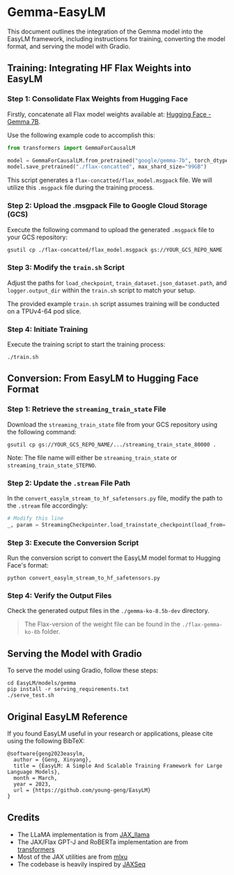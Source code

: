 # Gemma-EasyLM

This document outlines the integration of the Gemma model into the EasyLM framework, including instructions for training, converting the model format, and serving the model with Gradio.

## Training: Integrating HF Flax Weights into EasyLM

### Step 1: Consolidate Flax Weights from Hugging Face

Firstly, concatenate all Flax model weights available at: [Hugging Face - Gemma 7B](https://huggingface.co/google/gemma-7b/tree/flax).

Use the following example code to accomplish this:

```python
from transformers import GemmaForCausalLM

model = GemmaForCausalLM.from_pretrained("google/gemma-7b", torch_dtype="auto")
model.save_pretrained("./flax-concatted", max_shard_size="99GB")
```

This script generates a `flax-concatted/flax_model.msgpack` file. We will utilize this `.msgpack` file during the training process.

### Step 2: Upload the .msgpack File to Google Cloud Storage (GCS)

Execute the following command to upload the generated `.msgpack` file to your GCS repository:

```bash
gsutil cp ./flax-concatted/flax_model.msgpack gs://YOUR_GCS_REPO_NAME
```

### Step 3: Modify the `train.sh` Script

Adjust the paths for `load_checkpoint`, `train_dataset.json_dataset.path`, and `logger.output_dir` within the `train.sh` script to match your setup.

The provided example `train.sh` script assumes training will be conducted on a TPUv4-64 pod slice.

### Step 4: Initiate Training

Execute the training script to start the training process:

```
./train.sh
```

## Conversion: From EasyLM to Hugging Face Format

### Step 1: Retrieve the `streaming_train_state` File

Download the `streaming_train_state` file from your GCS repository using the following command:

```
gsutil cp gs://YOUR_GCS_REPO_NAME/.../streaming_train_state_80000 .
```

Note: The file name will either be `streaming_train_state` or `streaming_train_state_STEPNO`.

### Step 2: Update the `.stream` File Path

In the `convert_easylm_stream_to_hf_safetensors.py` file, modify the path to the `.stream` file accordingly:

```python
# Modify this line
_, param = StreamingCheckpointer.load_trainstate_checkpoint(load_from='trainstate_params::/home/latheledusjp/streaming_train_state_80000')
```

### Step 3: Execute the Conversion Script

Run the conversion script to convert the EasyLM model format to Hugging Face's format:

```
python convert_easylm_stream_to_hf_safetensors.py
```

### Step 4: Verify the Output Files

Check the generated output files in the `./gemma-ko-8.5b-dev` directory.

> The Flax-version of the weight file can be found in the `./flax-gemma-ko-8b` folder.

## Serving the Model with Gradio

To serve the model using Gradio, follow these steps:

```
cd EasyLM/models/gemma
pip install -r serving_requirements.txt
./serve_test.sh
```

## Original EasyLM Reference
If you found EasyLM useful in your research or applications, please cite using the following BibTeX:
```
@software{geng2023easylm,
  author = {Geng, Xinyang},
  title = {EasyLM: A Simple And Scalable Training Framework for Large Language Models},
  month = March,
  year = 2023,
  url = {https://github.com/young-geng/EasyLM}
}
```

## Credits
* The LLaMA implementation is from [JAX_llama](https://github.com/Sea-Snell/JAX_llama)
* The JAX/Flax GPT-J and RoBERTa implementation are from [transformers](https://huggingface.co/docs/transformers/main/en/index)
* Most of the JAX utilities are from [mlxu](https://github.com/young-geng/mlxu)
* The codebase is heavily inspired by [JAXSeq](https://github.com/Sea-Snell/JAXSeq)
